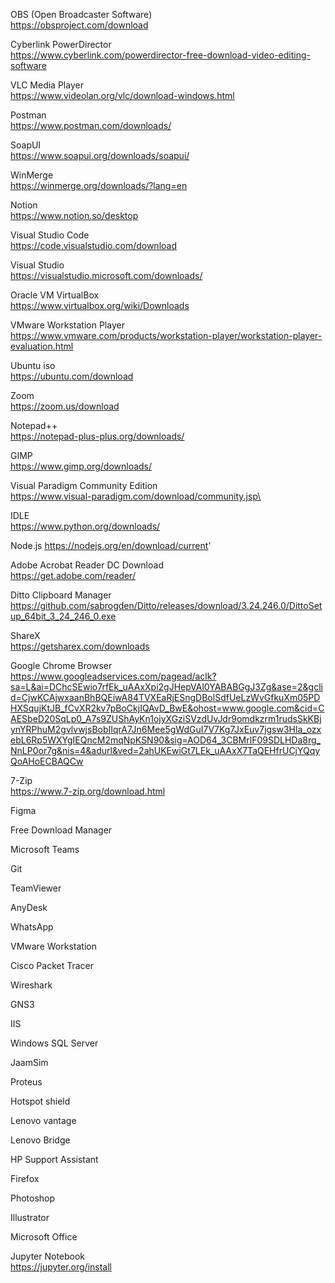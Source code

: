 OBS (Open Broadcaster Software)  <br>
https://obsproject.com/download

Cyberlink PowerDirector <br>
https://www.cyberlink.com/powerdirector-free-download-video-editing-software

VLC Media Player <br>
https://www.videolan.org/vlc/download-windows.html

Postman <br>
https://www.postman.com/downloads/

SoapUI <br>
https://www.soapui.org/downloads/soapui/

WinMerge <br>
https://winmerge.org/downloads/?lang=en

Notion <br>
https://www.notion.so/desktop

Visual Studio Code <br>
https://code.visualstudio.com/download

Visual Studio <br>
https://visualstudio.microsoft.com/downloads/

Oracle VM VirtualBox <br>
https://www.virtualbox.org/wiki/Downloads

VMware Workstation Player <br>
https://www.vmware.com/products/workstation-player/workstation-player-evaluation.html

Ubuntu iso <br>
https://ubuntu.com/download

Zoom <br>
https://zoom.us/download

Notepad++ <br>
https://notepad-plus-plus.org/downloads/

GIMP <br>
https://www.gimp.org/downloads/

Visual Paradigm Community Edition <br>
https://www.visual-paradigm.com/download/community.jsp\

IDLE <br>
https://www.python.org/downloads/

Node.js
https://nodejs.org/en/download/current'

Adobe Acrobat Reader DC Download <br>
https://get.adobe.com/reader/

Ditto Clipboard Manager <br>
https://github.com/sabrogden/Ditto/releases/download/3.24.246.0/DittoSetup_64bit_3_24_246_0.exe

ShareX <br>
https://getsharex.com/downloads

Google Chrome Browser <br>
https://www.googleadservices.com/pagead/aclk?sa=L&ai=DChcSEwio7rfEk_uAAxXpi2gJHepVAl0YABABGgJ3Zg&ase=2&gclid=CjwKCAjwxaanBhBQEiwA84TVXEaRjESngDBolSdfUeLzWvGfkuXm05PDHXSqujKtJB_fCvXR2kv7pBoCkjIQAvD_BwE&ohost=www.google.com&cid=CAESbeD20SqLp0_A7s9ZUShAyKn1ojyXGziSVzdUvJdr9omdkzrm1rudsSkKBjynYRPhuM2gvlvwjsBobIIqrA7Jn6Mee5gWdGuI7V7Kg7JxEuv7jgsw3Hla_ozxebL6Rp5WXYgIEQncM2mqNpKSN90&sig=AOD64_3CBMrlF09SDLHDa8rg_NnLP0or7g&nis=4&adurl&ved=2ahUKEwiGt7LEk_uAAxX7TaQEHfrUCjYQqyQoAHoECBAQCw

7-Zip <br>
https://www.7-zip.org/download.html

Figma <br>

Free Download Manager <br>

Microsoft Teams <br>

Git <br>

TeamViewer <br> 

AnyDesk <br>

WhatsApp <br>

VMware Workstation <br>

Cisco Packet Tracer <br>

Wireshark <br>

GNS3 <br>

IIS <br>

Windows SQL Server <br>

JaamSim <br>

Proteus <br>

Hotspot shield <br>

Lenovo vantage <br>

Lenovo Bridge <br>

HP Support Assistant <br>

Firefox <br>

Photoshop <br>

Illustrator <br>

Microsoft Office <br>

Jupyter Notebook <br>
https://jupyter.org/install

